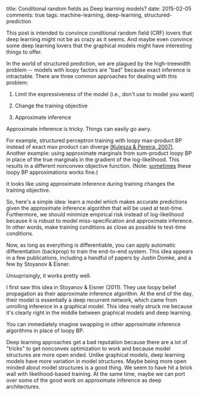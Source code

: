 title: Conditional random fields as Deep learning models?
date: 2015-02-05
comments: true
tags: machine-learning, deep-learning, structured-prediction

This post is intended to convince conditional random field (CRF) lovers that
deep learning might not be as crazy as it seems. And maybe even convince some
deep learning lovers that the graphical models might have interesting things to
offer.

In the world of structured prediction, we are plagued by the high-treewidth
problem -- models with loopy factors are "bad" because exact inference is
intractable. There are three common approaches for dealing with this problem:

1. Limit the expressiveness of the model (i.e., don't use to model you want)

2. Change the training objective

3. Approximate inference

Approximate inference is tricky. Things can easily go awry.

For example, structured perceptron training with loopy max-product BP instead of
exact max product can diverge
[(Kulesza & Pereira, 2007)](http://papers.nips.cc/paper/3162-structured-learning-with-approximate-inference.pdf). Another
example: using approximate marginals from sum-product loopy BP in place of the
true marginals in the gradient of the log-likelihood. This results in a
different nonconvex objective function. (Note:
[sometimes](http://aclweb.org/anthology/C/C12/C12-1122.pdf) these loopy BP
approximations works fine.)

It looks like using approximate inference during training changes the training
objective.

So, here's a simple idea: learn a model which makes accurate predictions given
the approximate inference algorithm that will be used at test-time. Furthermore,
we should minimize empirical risk instead of log-likelihood because it is robust
to model miss-specification and approximate inference. In other words, make
training conditions as close as possible to test-time conditions.

Now, as long as everything is differentiable, you can apply automatic
differentiation (backprop) to train the end-to-end system. This idea appears in
a few publications, including a handful of papers by Justin Domke, and a few by
Stoyanov & Eisner.

Unsuprisingly, it works pretty well.

I first saw this idea in Stoyanov & Eisner (2011). They use loopy belief
propagation as their approximate inference algorithm. At the end of the day,
their model is essentially a deep recurrent network, which came from unrolling
inference in a graphical model. This idea really struck me because it's clearly
right in the middle between graphical models and deep learning.

You can immediately imagine swapping in other approximate inference algorithms
in place of loopy BP.

Deep learning approaches get a bad reputation because there are a lot of
"tricks" to get nonconvex optimization to work and because model structures are
more open ended. Unlike graphical models, deep learning models have more
variation in model structures. Maybe being more open minded about model
structures is a good thing. We seem to have hit a brick wall with
likelihood-based training. At the same time, maybe we can port over some of the
good work on approximate inference as deep architectures.
